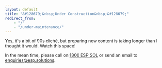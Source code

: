 ```yaml
---
layout: default
title: "&#128679;&nbsp;Under Construction&nbsp;&#128679;"
redirect_from:
    - "/"
    - "/under-maintenance/"
---
```


Yes, it's a bit of 90s cliché, but preparing new content is taking longer than I thought it would. Watch this space!

In the mean time, please call on <a href="tel:1300377765">1300&nbsp;ESP&nbsp;SOL</a> or send an email to <a href="mailto:enquiries@esp.solutions">enquiries@esp.solutions</a>.
